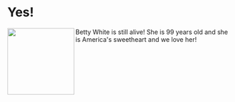 # Yes!
<p>
  <img src="https://upload.wikimedia.org/wikipedia/commons/1/1d/Betty_White_2010.jpg" height="150" align="left" />
  Betty White is still alive!  She is 99 years old and she is America's sweetheart and we love her!
</p>
